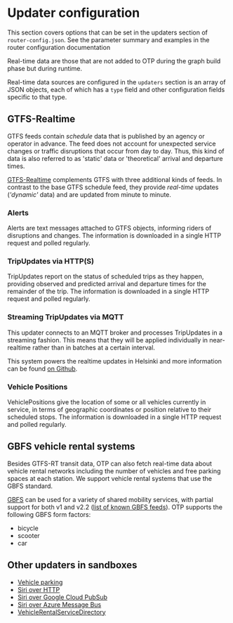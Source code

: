<!--
  NOTE! Part of this document is generated. Make sure you edit the template, not the generated doc.

   - Template directory is:  /doc/templates
   - Generated directory is: /docs 
-->


# Updater configuration

This section covers options that can be set in the updaters section of `router-config.json`. 
See the parameter summary and examples in the router configuration documentation

Real-time data are those that are not added to OTP during the graph build phase but during runtime.

Real-time data sources are configured in the `updaters` section is an array of JSON objects, each
of which has a `type` field and other configuration fields specific to that type. 

## GTFS-Realtime

GTFS feeds contain *schedule* data that is published by an agency or operator in advance. The
feed does not account for unexpected service changes or traffic disruptions that occur from day to
day. Thus, this kind of data is also referred to as 'static' data or 'theoretical' arrival and
departure times.

[GTFS-Realtime](https://gtfs.org/realtime/) complements GTFS with three
additional kinds of feeds. In contrast to the base GTFS schedule feed, they provide *real-time*
updates (*'dynamic'* data) and are updated from minute to minute.


### Alerts

Alerts are text messages attached to GTFS objects, informing riders of disruptions and changes. 
The information is downloaded in a single HTTP request and polled regularly.

<!-- INSERT: real-time-alerts -->


### TripUpdates via HTTP(S)

TripUpdates report on the status of scheduled trips as they happen, providing observed and 
predicted arrival and departure times for the remainder of the trip.
The information is downloaded in a single HTTP request and polled regularly.

<!-- INSERT: stop-time-updater -->

### Streaming TripUpdates via MQTT

This updater connects to an MQTT broker and processes TripUpdates in a streaming fashion. This means
that they will be applied individually in near-realtime rather than in batches at a certain interval.

This system powers the realtime updates in Helsinki and more information can be found 
[on Github](https://github.com/HSLdevcom/transitdata).

<!-- INSERT: mqtt-gtfs-rt-updater -->

### Vehicle Positions

VehiclePositions give the location of some or all vehicles currently in service, in terms of 
geographic coordinates or position relative to their scheduled stops.
The information is downloaded in a single HTTP request and polled regularly.

<!-- INSERT: vehicle-positions -->


## GBFS vehicle rental systems

Besides GTFS-RT transit data, OTP can also fetch real-time data about vehicle rental networks
including the number of vehicles and free parking spaces at each station. We support vehicle rental
systems that use the GBFS standard.

[GBFS](https://github.com/NABSA/gbfs) can be used for a variety of shared mobility services, with
partial support for both v1 and v2.2 ([list of known GBFS feeds](https://github.com/NABSA/gbfs/blob/master/systems.csv)). OTP supports the following
GBFS form factors:

- bicycle
- scooter
- car

<!-- INSERT: vehicle-rental -->

## Other updaters in sandboxes

- [Vehicle parking](sandbox/VehicleParking.md)
- [Siri over HTTP](sandbox/siri/SiriUpdater.md)
- [Siri over Google Cloud PubSub](sandbox/siri/SiriGooglePubSubUpdater.md)
- [Siri over Azure Message Bus](sandbox/siri/SiriAzureUpdater.md)
- [VehicleRentalServiceDirectory](sandbox/VehicleRentalServiceDirectory.md)

